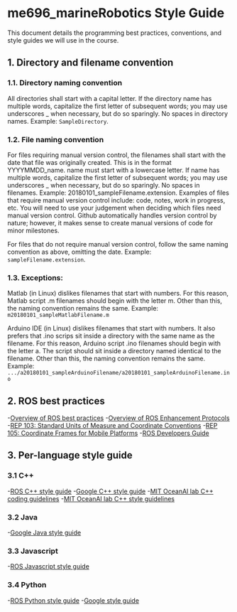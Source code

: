 # me696_marineRobotics Style Guide

This document details the programming best practices, conventions, and style guides we will use in the course.

## 1. Directory and filename convention

### 1.1. Directory naming convention
All directories shall start with a capital letter. If the directory name has multiple words, capitalize the first letter of subsequent words; you may use underscores _ when necessary, but do so sparingly. No spaces in directory names. Example: `SampleDirectory`.

### 1.2. File naming convention
For files requiring manual version control, the filenames shall start with the date that file was originally created. This is in the format YYYYMMDD_name. name must start with a lowercase letter. If name has multiple words, capitalize the first letter of subsequent words; you may use underscores _ when necessary, but do so sparingly. No spaces in filenames. Example: 20180101_sampleFilename.extension. Examples of files that require manual version control include: code, notes, work in progress, etc. You will need to use your judgement when deciding which files need manual version control. Github automatically handles version control by nature; however, it makes sense to create manual versions of code for minor milestones.

For files that do not require manual version control, follow the same naming convention as above, omitting the date. Example: `sampleFilename.extension`.

### 1.3. Exceptions:

Matlab (in Linux) dislikes filenames that start with numbers. For this reason, Matlab script .m filenames should begin with the letter m. Other than this, the naming convention remains the same. Example: `m20180101_sampleMatlabFilename.m`

Arduino IDE (in Linux) dislikes filenames that start with numbers. It also prefers that .ino scrips sit inside a directory with the same name as the filename. For this reason, Arduino script .ino filenames should begin with the letter a. The script should sit inside a directory named identical to the filename. Other than this, the naming convention remains the same. Example: `.../a20180101_sampleArduinoFilename/a20180101_sampleArduinoFilename.ino`

## 2. ROS best practices
 -[Overview of ROS best practices](http://wiki.ros.org/BestPractices)
 -[Overview of ROS Enhancement Protocols](http://www.ros.org/reps/rep-0000.html)
 -[REP 103: Standard Units of Measure and Coordinate Conventions](http://www.ros.org/reps/rep-0103.html)
 -[REP 105: Coordinate Frames for Mobile Platforms](http://www.ros.org/reps/rep-0105.html)
 -[ROS Developers Guide](http://wiki.ros.org/DevelopersGuide)

## 3. Per-language style guide

### 3.1 C++
 -[ROS C++ style guide](http://wiki.ros.org/CppStyleGuide)
 -[Google C++ style guide](https://google.github.io/styleguide/cppguide.html)
 -[MIT OceanAI lab C++ coding guidelines](http://oceanai.mit.edu/ivpman/pmwiki/pmwiki.php?n=Lab.CPPStructure)
 -[MIT OceanAI lab C++ style guidelines](http://oceanai.mit.edu/ivpman/pmwiki/pmwiki.php?n=Lab.CPPStyle)

### 3.2 Java
 -[Google Java style guide](https://google.github.io/styleguide/javaguide.html)

### 3.3 Javascript
 -[ROS Javascript style guide](http://wiki.ros.org/JavaScriptStyleGuide)

### 3.4 Python
 -[ROS Python style guide](http://wiki.ros.org/PyStyleGuide)
 -[Google style guide](https://github.com/google/styleguide/blob/gh-pages/pyguide.md)
